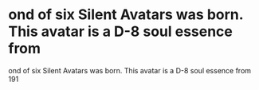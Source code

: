# ond of six Silent Avatars was born. This avatar is a D-8 soul essence from

ond of six Silent Avatars was born. This avatar is a D-8 soul essence from
191